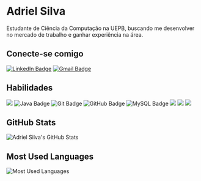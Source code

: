 # Adriel Silva
Estudante de Ciência da Computação na UEPB, buscando me desenvolver no mercado de trabalho e ganhar experiência na área.

## Conecte-se comigo
[<img src="https://img.shields.io/badge/LinkedIn-0077B5?style=for-the-badge&logo=linkedin&logoColor=white" alt="LinkedIn Badge">](https://www.linkedin.com/in/adriel-silva-163336274/)
[<img src="https://img.shields.io/badge/Gmail-D14836?style=for-the-badge&logo=gmail&logoColor=white" alt="Gmail Badge">](mailto:adrieldsa@gmail.com)

## Habilidades
<img src="https://img.shields.io/badge/Markdown-000?style=for-the-badge&logo=markdown"> <img src="https://img.shields.io/badge/Java-ED8B00?style=for-the-badge&logo=java&logoColor=white" alt="Java Badge"> 
<img src="https://img.shields.io/badge/Git-F05032?style=for-the-badge&logo=git&logoColor=white" alt="Git Badge"> <img src="https://img.shields.io/badge/GitHub-100000?style=for-the-badge&logo=github&logoColor=white" alt="GitHub Badge">
<img src="https://img.shields.io/badge/MySQL-005C84?style=for-the-badge&logo=mysql&logoColor=white" alt="MySQL Badge"> <img src="https://img.shields.io/badge/python-3670A0?style=for-the-badge&logo=python&logoColor=ffdd54">
<img src="![AWS](https://img.shields.io/badge/AWS-000.svg?style=for-the-badge&logo=amazon-aws&logoColor=white)"> <img src="![Linux](https://img.shields.io/badge/Linux-000?style=for-the-badge&logo=linux&logoColor=FCC624)">

## GitHub Stats
![Adriel Silva's GitHub Stats](https://github-readme-stats.vercel.app/api?username=Adrieldsa88&show_icons=true&theme=dracula)

## Most Used Languages
![Most Used Languages](https://github-readme-stats.vercel.app/api/top-langs/?username=Adrieldsa88&layout=compact&theme=dracula)
